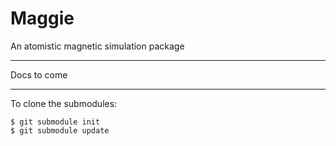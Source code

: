 # Maggie

An atomistic magnetic simulation package

----------

Docs to come

---------

To clone the submodules:

    $ git submodule init
    $ git submodule update
